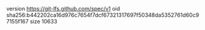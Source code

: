 version https://git-lfs.github.com/spec/v1
oid sha256:b442202ca16d976c7654f7dcf67321317697f50348da5352761d60c97155f167
size 10633
